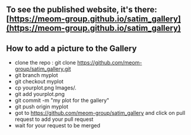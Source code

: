 
## To see the published website, it's there: [https://meom-group.github.io/satim_gallery](https://meom-group.github.io/satim_gallery)

## How to add a picture to the Gallery

 - clone the repo : git clone https://github.com/meom-group/satim_gallery.git
 - git branch myplot
 - git checkout myplot
 - cp yourplot.png Images/.
 - git add yourplot.png
 - git commit -m "my plot for the gallery"
 - git push origin myplot
 - got to https://github.com/meom-group/satim_gallery and click on pull request to add your pull request
 - wait for your request to be merged

